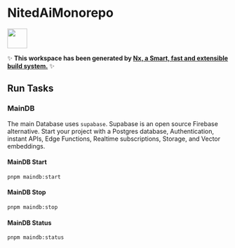 # NitedAiMonorepo

<a alt="Nx logo" href="https://nx.dev" target="_blank" rel="noreferrer"><img src="https://raw.githubusercontent.com/nrwl/nx/master/images/nx-logo.png" width="45"></a>

✨ **This workspace has been generated by [Nx, a Smart, fast and extensible build system.](https://nx.dev)** ✨

## Run Tasks

### MainDB

The main Database uses `supabase`. Supabase is an open source Firebase alternative.
Start your project with a Postgres database, Authentication, instant APIs, Edge Functions, Realtime subscriptions, Storage, and Vector embeddings.

#### MainDB Start

`pnpm maindb:start`

#### MainDB Stop

`pnpm maindb:stop`

#### MainDB Status

`pnpm maindb:status`
